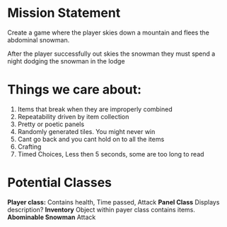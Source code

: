 # Mission Statement
Create a game where the player skies down a mountain and flees the abdominal snowman. 

After the player successfully out skies the snowman they must spend a night dodging the snowman in the lodge

# Things we care about:

 1. Items that break when they are improperly combined
2. Repeatability driven by item collection
3. Pretty or poetic panels 
4. Randomly generated tiles. You might never win 
5. Cant go back and you cant hold on to all the items
6.  Crafting
7.  Timed Choices, Less then 5 seconds, some are too long to read 
# Potential Classes 

**Player class:** 
	Contains health, Time passed, Attack 
**Panel Class**
	Displays description?
**Inventory**
	Object within payer class contains 
	items.
**Abominable Snowman** 
	Attack 
